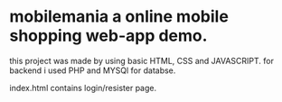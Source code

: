 # mobilemania a online mobile shopping web-app demo.

this project was made by using basic HTML, CSS and JAVASCRIPT.
for backend i used PHP and MYSQl for databse.

index.html contains login/resister page.
